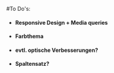#To Do's:

- #### Responsive Design + Media queries
- #### Farbthema
- #### evtl. optische Verbesserungen?
- #### Spaltensatz?
